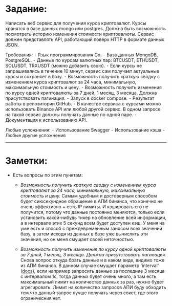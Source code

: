 # Задание:
Написать веб сервис для получения курса криптовалют. 
Курсы хранятся в базе данных mongo или postgres. 
Должна быть возможность посмотреть историю изменения стоимости криптовалюты. 
Сервис должен представлять API, работающий поверх HTTP в формате данных JSON.

Требования:
 ⁃ Язык программирования Go.
 ⁃ База данных MongoDB, PostgreSQL.
 ⁃ Данные по курсам валютных пар: BTCUSDT, ETHUSDT, SOLUSDT, TRXUSDT (можно добавить свою).
 ⁃ Если курсы не запрашивались в течение 10 минут, сервис сам получает актуальные курсы и сохраняет в базу.
 ⁃ Возможность получить краткую сводку с изменением курса криптовалют за 24 часа, минимальную, максимальную стоимость и цену.
 ⁃ Возможность получить изменения по курсу одной криптовалюты за 7 дней, 1 месяц, 3 месяца. Должна присутствовать пагинация.
 ⁃ Запуск в docker compose.
 ⁃ Результат работы в репозитории GitHub.
 ⁃ В качестве сервиса с курсами можно использовать Binance API или любой другой сервис. В одном запросе на такой сервис должны получать данные по одной паре.
 ⁃ Документация к использованию API.

Любые усложнения:
 ⁃ Использование Swagger
 ⁃ Использование кэша
 ⁃ Любые другие усложнения

---

# Заметки:
 - Есть вопросы по этим пунктам:
    - *Возможность получить краткую сводку с изменением курса криптовалют за 24 часа, минимальную, максимальную стоимость и цену.*
    Самым удобным и достоверным способом будет сиюсекундное обращение в АПИ бинанса, что конечно не очень эффективно + есть IP лимиты. И кэшировать его не получится, потому что данные постоянно меняются, только если установить какой-нибудь тикер на обновление всей информации, а в интервале этих 5 секунд всем будет доступен кэш.
    У меня на уме есть и способ с преждевременным заносом всех значений базу, а затем исходя из данных в базе уже вычислять эти значения, но он меня смущает своей неточностью.

    - *Возможность получить изменения по курсу одной криптовалюты за 7 дней, 1 месяц, 3 месяца. Должна присутствовать пагинация.*
    Снова вопрос откуда брать данные и в каком виде, видимо тоже из АПИ бинанса. В данном случае смущает параметр 'interval' ([docs](https://binance-docs.github.io/apidocs/spot/en/#kline-candlestick-data "binance doc - GET /api/v3/klines")), если например запросить данные за последние 3 месяца  с интервалом 1с, тогда данных будет очень много, а там есть максимальный лимит на количество данных за раз, нужно будет агрегировать. Лимит на количество запросов АПИ буду обходить тем что данный запрос лучше получать через сокет, где этого ограничесния нет.